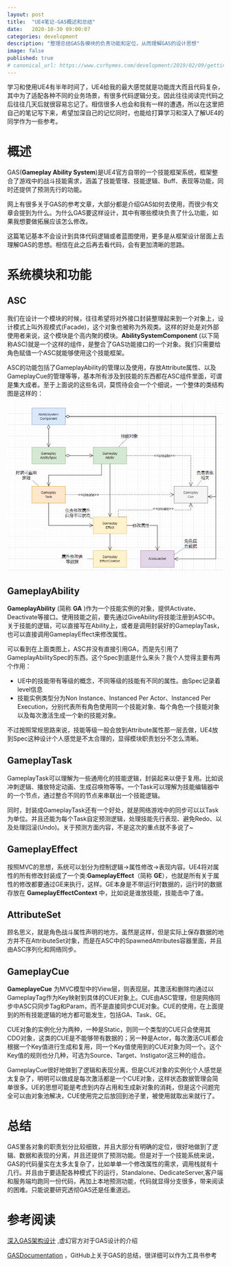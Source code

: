 ```yaml
---
layout: post
title:  "UE4笔记-GAS概述和总结"
date:   2020-10-30 09:00:07
categories: development
description: "整理总结GAS各模块的负责功能和定位，从而理解GAS的设计思想"
image: false
published: true
# canonical_url: https://www.csrhymes.com/development/2019/02/09/getting-started-with-bulma-clean-theme.html
---
```


学习和使用UE4有半年时间了，UE4给我的最大感觉就是功能庞大而且代码复杂，其中为了适配各种不同的业务场景，有很多代码逻辑分支。因此往往阅读完代码之后往往几天后就很容易忘记了。相信很多人也会和我有一样的遭遇，所以在这里把自己的笔记写下来，希望加深自己的记忆同时，也能给打算学习和深入了解UE4的同学作为一些参考。


# 概述
GAS(**Gameplay Ability System**)是UE4官方自带的一个技能框架系统，框架整合了游戏中的战斗技能需求，涵盖了技能管理、技能逻辑、Buff、表现等功能，同时还提供了预测先行的功能。

网上有很多关于GAS的参考文章，大部分都是介绍GAS如何去使用，而很少有文章会提到为什么。为什么GAS要这样设计，其中有哪些模块负责了什么功能，如果我想要做拓展应该怎么修改。

这篇笔记基本不会设计到具体代码逻辑或者蓝图使用，更多是从框架设计层面上去理解GAS的思想。相信在此之后再去看代码，会有更加清晰的思路。

# 系统模块和功能
## ASC
我们在设计一个模块的时候，往往希望将对外接口封装整理起来到一个对象上，设计模式上叫外观模式(Facade)，这个对象也被称为外观类。这样的好处是对外部使用者来说，这个模块是个高内聚的模块。__AbilitySystemComponent__ (以下简称ASC)就是一个这样的组件，是整合了GAS功能接口的一个对象。我们只需要给角色赋值一个ASC就能够使用这个技能框架。

ASC的功能包括了GameplayAbility的管理以及使用，存放Attribute属性、以及GameplayCue的管理等等，基本所有涉及到技能的东西都在ASC组件里面，可谓是集大成者。至于上面说的这些名词，莫慌待会会一个个细说，一个整体的类结构图是这样的：

![GAS类图](/img/UEGAS/GAS_class_diagram.png)


## GameplayAbility
__GameplayAbility__ (简称 __GA__ )作为一个技能实例的对象，提供Activate、Deactivate等接口。使用技能之前，要先通过GiveAbility将技能注册到ASC中。关于技能的逻辑，可以直接写在Ability上，或者是调用封装好的GameplayTask，也可以直接调用GameplayEffect来修改属性。

可以看到在上面类图上，ASC并没有直接引用GA，而是先引用了GameplayAbilitySpec的东西。这个Spec到底是什么来头？我个人觉得主要有两个作用：
- UE中的技能带有等级的概念，不同等级的技能有不同的属性。由Spec记录着level信息
- 技能实例类型分为Non Instance、Instanced Per Actor、Instanced Per Execution，分别代表所有角色使用同一个技能对象、每个角色一个技能对象以及每次激活生成一个新的技能对象。

不过按照常规思路来说，技能等级一般会放到Attribute属性那一层去做，UE4放到Spec这种设计个人感觉是不太合理的，显得模块职责划分不怎么清晰。

## GameplayTask
GameplayTask可以理解为一些通用化的技能逻辑，封装起来以便于复用。比如说冲刺逻辑、播放特定动画、生成召唤物等等。一个Task可以理解为技能编辑器中的一个节点，通过整合不同的节点来串联出一个技能逻辑。

同时，封装成GameplayTask还有一个好处，就是网络游戏中的同步可以以Task为单位。并且还能为每个Task自定预测逻辑，处理技能先行表现、避免Redo、以及处理回滚(Undo)。关于预测方面内容，不是这次的重点就不多说了~

## GameplayEffect
按照MVC的思想，系统可以划分为控制逻辑->属性修改->表现内容。UE4将对属性的所有修改封装成了一个类:__GameplayEffect__（简称 __GE__），也就是所有关于属性的修改都要通过GE来执行，这样。GE本身是不带运行时数据的，运行时的数据存放在 __GameplayEffectContext__ 中，比如说是谁放技能，技能击中了谁。

## AttributeSet
顾名思义，就是角色战斗属性声明的地方。虽然是这样，但是实际上保存数据的地方并不在AttributeSet对象，而是在ASC中的SpawnedAttributes容器里面，并且由ASC序列化和网络同步。

## GameplayCue
__GameplayeCue__ 为MVC模型中的View层，则表现层。其激活和删除均通过以GameplayTag作为Key映射到具体的CUE对象上。CUE由ASC管理，但是网络同步中ASC只同步Tag和Param，而不是直接同步CUE对象。CUE的使用，在上面提到的所有技能逻辑的地方都可能发生，包括GA、Task、GE。

CUE对象的实例化分为两种，一种是Static，则同一个类型的CUE只会使用其CDO对象，这类的CUE是不能够带有数据的；另一种是Actor，每次激活CUE都会根据一个Key值进行生成和复用，同一个Key值使用到的CUE对象为同一个。这个Key值的规则也分几种，可选为Source、Target、Instigator这三种的组合。

GameplayCue很好地做到了逻辑和表现分离，但是CUE对象的实例化个人感觉是太复杂了，明明可以做成是每次激活都是一个CUE对象，这样状态数据管理会简单很多。UE的思想可能是考虑到内存占用和生成新对象的消耗，但是这个问题完全可以由对象池解决，CUE使用完之后放回到池子里，被使用就取出来就行了。

# 总结
GAS里各对象的职责划分比较细致，并且大部分有明确的定位，很好地做到了逻辑、数据和表现的分离，并且还提供了预测功能。但是对于一个技能系统来说，GAS的代码量实在太多太复杂了，比如单单一个修改属性的需求，调用栈就有十几行。并且由于要适配各种模式下的运行，Standalone、DedicateServer,客户端和服务端均跑同一份代码，再加上本地预测功能，代码就显得分支很多，带来阅读的困难。只能说要研究透彻GAS还是任重道远。

# 参考阅读

[深入GAS架构设计](https://www.bilibili.com/video/BV1zD4y1X77M/?spm_id_from=333.999.0.0&vd_source=b76b5435b32df225d989897641a20b55) ,虚幻官方对于GAS设计的介绍

[GASDocumentation](https://github.com/BillEliot/GASDocumentation_Chinese) ，GitHub上关于GAS的总结，很详细可以作为工具书参考




